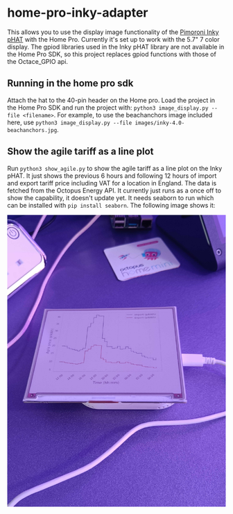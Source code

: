 # home-pro-inky-adapter

This allows you to use the display image functionality of the [Pimoroni Inky pHAT](https://shop.pimoroni.com/products/inky-phat) with the Home Pro. Currently it's set up to work with the 5.7" 7 color display. The gpiod libraries used in the Inky pHAT library are not available in the Home Pro SDK, so this project replaces gpiod functions with those of the Octace_GPIO api.


## Running in the home pro sdk
Attach the hat to the 40-pin header on the Home pro. Load the project in the Home Pro SDK and run the project with: `python3 image_display.py --file <filename>`. For example, to use the beachanchors image included here, use `python3 image_display.py --file images/inky-4.0-beachanchors.jpg`.


## Show the agile tariff as a line plot
Run `python3 show_agile.py` to show the agile tariff as a line plot on the Inky pHAT. It just shows the previous 6 hours and following 12 hours of import and export tariff price including VAT for a location in England. The data is fetched from the Octopus Energy API. It currently just runs as a once off to show the capability, it doesn't update yet. It needs seaborn to run which can be installed with `pip install seaborn`.
The following image shows it:

![Image of HomePro in the wild.](assets/agile_display.jpg)
